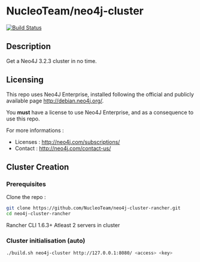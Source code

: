 # NucleoTeam/neo4j-cluster

[![Build Status](http://50.115.119.76:2001/job/NucleoTeam/job/docker-neo4j-cluster/job/master/badge/icon)](http://50.115.119.76:2001/job/NucleoTeam/job/docker-neo4j-cluster/job/master/)

## Description

Get a Neo4J 3.2.3 cluster in no time.

## Licensing

This repo uses Neo4J Enterprise, installed following the official and publicly
available page http://debian.neo4j.org/.

You **must** have a license to use Neo4J Enterprise, and as a consequence to use
this repo.

For more informations :
- Licenses :  http://neo4j.com/subscriptions/
- Contact : http://neo4j.com/contact-us/

## Cluster Creation

### Prerequisites

Clone the repo :
```bash
git clone https://github.com/NucleoTeam/neo4j-cluster-rancher.git
cd neo4j-cluster-rancher
```
Rancher CLI 1.6.3+
Atleast 2 servers in cluster

### Cluster initialisation (auto)

```bash
./build.sh neo4j-cluster http://127.0.0.1:8080/ <access> <key>
```
